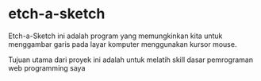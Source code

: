 # etch-a-sketch

Etch-a-Sketch ini adalah program yang memungkinkan kita untuk menggambar garis pada layar komputer menggunakan kursor mouse.

Tujuan utama dari proyek ini adalah untuk melatih skill dasar pemrograman web programming saya

